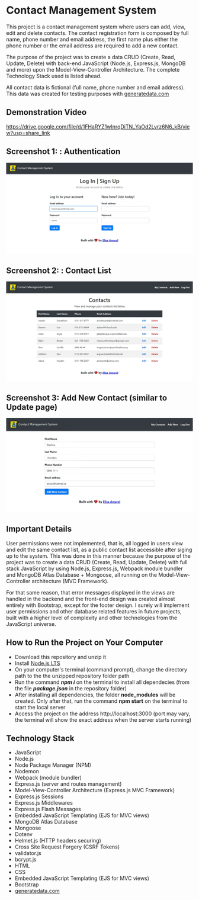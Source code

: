 # Contact Management System

This project is a contact management system where users can add, view, edit and delete contacts. The contact registration form is composed by full name, phone number and email address, the first name plus either the phone number or the email address are required to add a new contact. 

The purpose of the project was to create a data CRUD (Create, Read, Update, Delete) with back-end JavaScript (Node.js, Express.js, MongoDB and more) upon the Model-View-Controller Architecture. The complete Technology Stack used is listed ahead.

All contact data is fictional (full name, phone number and email address). This data was created for testing purposes with [generatedata.com](https://generatedata.com/)

## Demonstration Video

https://drive.google.com/file/d/1FHaRYZ1wInrqDiTN_YaOd2Lvrz6N6_kB/view?usp=share_link

## Screenshot 1: : Authentication

![Screenshot 1](/screenshots/Screenshot_1.jpg)

## Screenshot 2: : Contact List

![Screenshot 2](/screenshots/Screenshot_2.jpg)

## Screenshot 3: Add New Contact (similar to Update page)

![Screenshot 3](/screenshots/Screenshot_3.jpg)

## Important Details

User permissions were not implemented, that is, all logged in users view and edit the same contact list, as a public contact list accessible after siging up to the system. This was done in this manner because the purpose of the project was to create a data CRUD (Create, Read, Update, Delete) with full stack JavaScript by using Node.js, Express.js, Webpack module bundler and MongoDB Atlas Database + Mongoose, all running on the Model-View-Controller architecture (MVC Framework). 

For that same reason, that error messages displayed in the views are handled in the backend and the front-end design was created almost entirely with Bootstrap, except for the footer design. I surely will implement user permissions and other database related features in future projects, built with a higher level of complexity and other technologies from the JavaScript universe.

## How to Run the Project on Your Computer

+ Download this repository and unzip it  
+ Install [Node.js LTS](https://nodejs.org/en/download/)
+ On your computer's terminal (command prompt), change the directory path to the the unzipped repository folder path
+ Run the command **_**npm i**_**  on the terminal to install all dependecies (from the file **_**package.json**_** in the repository folder) 
+ After installing all dependencies, the folder **node_modules** will be created. Only after that, run the command **npm start** on the terminal to start the local server
+ Access the project on the address http://localhost:3000 (port may vary, the terminal will show the exact address when the server starts running)

## Technology Stack

+ JavaScript
+ Node.js 
+ Node Package Manager (NPM)
+ Nodemon
+ Webpack (module bundler)
+ Express.js (server and routes management)
+ Model-View-Controller Architecture (Express.js MVC Framework)
+ Express.js Sessions
+ Express.js Middlewares
+ Express.js Flash Messages
+ Embedded JavaScript Templating (EJS for MVC views)
+ MongoDB Atlas Database
+ Mongoose
+ Dotenv
+ Helmet.js (HTTP headers securing)
+ Cross Site Request Forgery (CSRF Tokens)
+ validator.js
+ bcrypt.js 
+ HTML
+ CSS
+ Embedded JavaScript Templating (EJS for MVC views)
+ Bootstrap
+ [generatedata.com](https://generatedata.com/)

